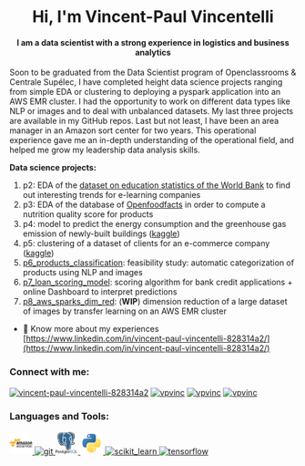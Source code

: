 <h1 align="center">Hi, I'm Vincent-Paul Vincentelli</h1>
<h4 align="center">I am a data scientist with a strong experience in logistics and business analytics</h4>

Soon to be graduated from the Data Scientist program of Openclassrooms & Centrale Supélec, I have completed height data 
science projects ranging from simple EDA or clustering to deploying a pyspark application into an AWS EMR cluster. I had the 
opportunity to work on different data types like NLP or images and to deal with unbalanced datasets. My last three projects are available in my GitHub repos.
Last but not least, I have been an area manager in an Amazon sort center for two years. This operational experience gave
me an in-depth understanding of the operational field, and helped me grow my leadership data analysis skills.

**Data science projects:**

1) p2: EDA of the [dataset on education statistics of the World Bank](https://datacatalog.worldbank.org/search/dataset/0038480) to find out interesting trends for e-learning companies
2) p3: EDA of the database of [Openfoodfacts](https://world.openfoodfacts.org/) in order to compute a nutrition quality score for products
3) p4: model to predict the energy consumption and the greenhouse gas emission of newly-built buildings ([kaggle](https://www.kaggle.com/city-of-seattle/sea-building-energy-benchmarking#2015-building-energy-benchmarking.csv))
4) p5: clustering of a dataset of clients for an e-commerce company ([kaggle](https://www.kaggle.com/olistbr/brazilian-ecommerce))
5) [p6_products_classification](https://github.com/vpvinc/p6_products_classification): feasibility study: automatic categorization of products using NLP and images
6) [p7_loan_scoring_model](https://github.com/vpvinc/P7_loan_scoring_model): scoring algorithm for bank credit applications + online Dashboard to interpret predictions
7) [p8_aws_sparks_dim_red](https://github.com/vpvinc/p8_aws_sparks_dim_red): (**WIP**) dimension reduction of a large dataset of images by transfer learning on an AWS EMR cluster


- 📄 Know more about my experiences [https://www.linkedin.com/in/vincent-paul-vincentelli-828314a2/](https://www.linkedin.com/in/vincent-paul-vincentelli-828314a2/)

<h3 align="left">Connect with me:</h3>
<p align="left">
<a href="https://linkedin.com/in/vincent-paul-vincentelli-828314a2" target="blank"><img align="center" src="https://raw.githubusercontent.com/rahuldkjain/github-profile-readme-generator/master/src/images/icons/Social/linked-in-alt.svg" alt="vincent-paul-vincentelli-828314a2" height="30" width="40" /></a>
<a href="https://stackoverflow.com/users/14668029/vpvinc" target="blank"><img align="center" src="https://raw.githubusercontent.com/rahuldkjain/github-profile-readme-generator/master/src/images/icons/Social/stack-overflow.svg" alt="vpvinc" height="30" width="40" /></a>
<a href="https://kaggle.com/vpvinc" target="blank"><img align="center" src="https://raw.githubusercontent.com/rahuldkjain/github-profile-readme-generator/master/src/images/icons/Social/kaggle.svg" alt="vpvinc" height="30" width="40" /></a>
<a href="https://www.leetcode.com/vpvinc" target="blank"><img align="center" src="https://raw.githubusercontent.com/rahuldkjain/github-profile-readme-generator/master/src/images/icons/Social/leet-code.svg" alt="vpvinc" height="30" width="40" /></a>
</p>

<h3 align="left">Languages and Tools:</h3>
<p align="left"> <a href="https://aws.amazon.com" target="_blank"> <img src="https://raw.githubusercontent.com/devicons/devicon/master/icons/amazonwebservices/amazonwebservices-original-wordmark.svg" alt="aws" width="40" height="40"/> </a> <a href="https://git-scm.com/" target="_blank"> <img src="https://www.vectorlogo.zone/logos/git-scm/git-scm-icon.svg" alt="git" width="40" height="40"/> </a> <a href="https://www.postgresql.org" target="_blank"> <img src="https://raw.githubusercontent.com/devicons/devicon/master/icons/postgresql/postgresql-original-wordmark.svg" alt="postgresql" width="40" height="40"/> </a> <a href="https://www.python.org" target="_blank"> <img src="https://raw.githubusercontent.com/devicons/devicon/master/icons/python/python-original.svg" alt="python" width="40" height="40"/> </a> <a href="https://scikit-learn.org/" target="_blank"> <img src="https://upload.wikimedia.org/wikipedia/commons/0/05/Scikit_learn_logo_small.svg" alt="scikit_learn" width="40" height="40"/> </a> <a href="https://www.tensorflow.org" target="_blank"> <img src="https://www.vectorlogo.zone/logos/tensorflow/tensorflow-icon.svg" alt="tensorflow" width="40" height="40"/> </a> </p>
